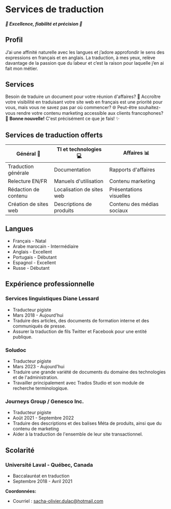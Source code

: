 # Services de traduction

##### 🌟 Excellence, fiabilité et précision 🌟

## Profil
J’ai une affinité naturelle avec les langues et j’adore approfondir le sens des expressions en français et en anglais. La traduction, à mes yeux, relève davantage de la passion que du labeur et c’est la raison pour laquelle j’en ai fait mon métier.

## Services
Besoin de traduire un document pour votre réunion d'affaires? 📄
Accroître votre visibilité en traduisant votre site web en français est une priorité pour vous, mais vous ne savez pas par où commencer? 🌐
Peut-être souhaitez-vous rendre votre contenu marketing accessible aux clients francophones? 💼
**Bonne nouvelle!** C'est précisément ce que je fais! ✨

## Services de traduction offerts

| **Général** 💼 | **TI et technologies** 💻 | **Affaires** 📊 |
|-----------------------|------------------|-----------------|
| Traduction générale   | Documentation    | Rapports d'affaires |
| Relecture EN/FR       | Manuels d'utilisation | Contenu marketing |
| Rédaction de contenu  | Localisation de sites web | Présentations visuelles |
| Création de sites web | Descriptions de produits | Contenu des médias sociaux |

## Langues

- Français - Natal
- Arabe marocain - Intermédiaire
- Anglais - Excellent
- Portugais - Débutant
- Espagnol - Excellent
- Russe - Débutant

## Expérience professionnelle

### Services linguistiques Diane Lessard

- Traducteur pigiste
- Mars 2018 - Aujourd’hui
- Traduire des articles, des documents de formation interne et des communiqués de presse.
- Assurer la traduction de fils Twitter et Facebook pour une entité publique.

### Soludoc

- Traducteur pigiste
- Mars 2023 - Aujourd'hui
- Traduire une grande variété de documents du domaine des technologies et de l'administration.
- Travailler principalement avec Trados Studio et son module de recherche terminologique.

### Journeys Group / Genesco Inc.

- Traducteur pigiste
- Août 2021 - Septembre 2022
- Traduire des descriptions et des balises Méta de produits, ainsi que du contenu de marketing
- Aider à la traduction de l'ensemble de leur site transactionnel.

## Scolarité

### Université Laval - Québec, Canada

- Baccalauréat en traduction
- Septembre 2018 - Avril 2021


**Coordonnées:**
- Courriel : [sacha-olivier.dulac@hotmail.com](mailto:sacha-olivier.dulac@hotmail.com)


